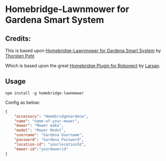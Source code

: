 # Homebridge-Lawnmower for Gardena Smart System

## Credits:
This is based upon [Homebridge-Lawnmower for Gardena Smart System](https://www.npmjs.com/package/homebridge-lawnmower) by [Thorsten Pohl](https://www.npmjs.com/~thpohl)

Which is based upon the great [Homebridge Plugin for Robonect](https://www.npmjs.com/package/homebridge-robonect) by [Larsan](https://www.npmjs.com/~larsan).

## Usage

`npm install -g homebridge-lawnmower`

Config as below:  
``` json
{  
	"accessory": "HomebridgeGardena",  
	"name": "name-of-your-mower",  
	"mower": "Mower make",  
	"model": "Mower Model",  
	"username": "Gardena Username",
	"password": "Gardena Password",
	"location-id": "yourlocationId",
	"mower-id":"yourmowerid"
}  
```
